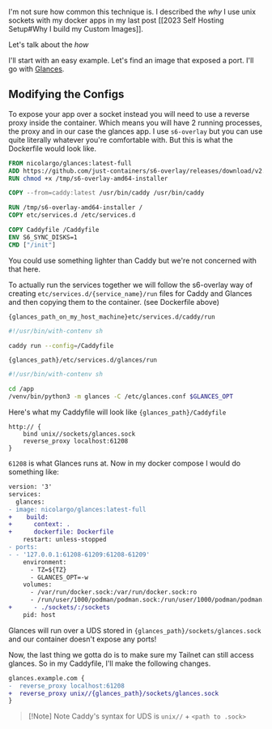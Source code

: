 I'm not sure how common this technique is. I described the _why_ I use unix sockets with my docker apps in my last post [[2023 Self Hosting Setup#Why I build my Custom Images]].

Let's talk about the _how_

I'll start with an easy example. Let's find an image that exposed a port. I'll go with [Glances](https://github.com/nicolargo/glances).

## Modifying the Configs

To expose your app over a socket instead you will need to use a reverse proxy inside the container.
Which means you will have 2 running processes, the proxy and in our case the glances app.
I use `s6-overlay` but you can use quite literally whatever you're comfortable with.
But this is what the Dockerfile would look like.

```Dockerfile
FROM nicolargo/glances:latest-full
ADD https://github.com/just-containers/s6-overlay/releases/download/v2.2.0.3/s6-overlay-amd64-installer /tmp/
RUN chmod +x /tmp/s6-overlay-amd64-installer

COPY --from=caddy:latest /usr/bin/caddy /usr/bin/caddy

RUN /tmp/s6-overlay-amd64-installer /
COPY etc/services.d /etc/services.d

COPY Caddyfile /Caddyfile
ENV S6_SYNC_DISKS=1
CMD ["/init"]
```

You could use something lighter than Caddy but we're not concerned with that here.

To actually run the services together we will follow the s6-overlay way of creating `etc/services.d/{service_name}/run` files for Caddy and Glances and then copying them to the container. (see Dockerfile above)

`{glances_path_on_my_host_machine}etc/services.d/caddy/run`

```sh
#!/usr/bin/with-contenv sh

caddy run --config=/Caddyfile
```

`{glances_path}/etc/services.d/glances/run`

```sh
#!/usr/bin/with-contenv sh

cd /app
/venv/bin/python3 -m glances -C /etc/glances.conf $GLANCES_OPT
```

Here's what my Caddyfile will look like
`{glances_path}/Caddyfile`

```Caddyfile
http:// {
	bind unix//sockets/glances.sock
	reverse_proxy localhost:61208
}
```

`61208` is what Glances runs at.
Now in my docker compose I would do something like:

```diff
version: '3'
services:
  glances:
- image: nicolargo/glances:latest-full
+    build:
+      context: .
+      dockerfile: Dockerfile
    restart: unless-stopped
- ports:
- - '127.0.0.1:61208-61209:61208-61209'
    environment:
      - TZ=${TZ}
      - GLANCES_OPT=-w
    volumes:
      - /var/run/docker.sock:/var/run/docker.sock:ro
      - /run/user/1000/podman/podman.sock:/run/user/1000/podman/podman.sock:ro
+      - ./sockets/:/sockets
    pid: host
```

Glances will run over a UDS stored in `{glances_path}/sockets/glances.sock` and our container doesn't expose any ports!

Now, the last thing we gotta do is to make sure my Tailnet can still access glances. So in my Caddyfile, I'll make the following changes.

```diff
glances.example.com {
-  reverse_proxy localhost:61208
+  reverse_proxy unix//{glances_path}/sockets/glances.sock
}
```

> [!Note] Note
> Caddy's syntax for UDS is `unix//` + `<path to .sock>`
